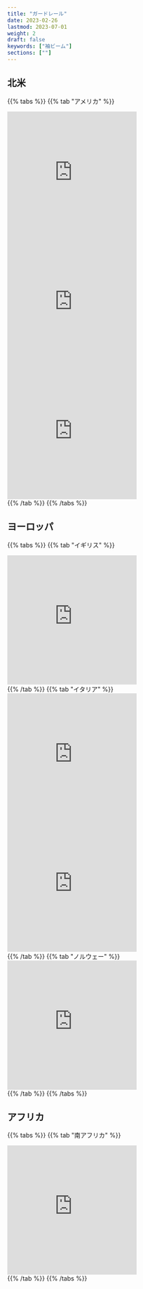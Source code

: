 ```yaml
---
title: "ガードレール"
date: 2023-02-26
lastmod: 2023-07-01
weight: 2
draft: false
keywords: ["袖ビーム"]
sections: [""]
---
```


## 北米

{{% tabs %}}
{{% tab "アメリカ" %}}
<div class="googlemap-if">
<iframe src="https://www.google.com/maps/embed?pb=!4v1680004554870!6m8!1m7!1skzsyV7yS0N-8pc0Lq2DHQQ!2m2!1d47.25779110056142!2d-117.3615673228675!3f26.680279106853263!4f-5.060031078899939!5f3.325193203789971" width="295" height="295" style="border:0;" allowfullscreen="" loading="lazy" referrerpolicy="no-referrer-when-downgrade"></iframe>
<iframe src="https://www.google.com/maps/embed?pb=!4v1679668948766!6m8!1m7!1sCmdK8x5XRvgDCh1STuMhfg!2m2!1d41.86312490464449!2d-123.310511631756!3f18.648354665421678!4f-13.744908456549283!5f1.6263727861575448" width="295" height="295" style="border:0;" allowfullscreen="" loading="lazy" referrerpolicy="no-referrer-when-downgrade"></iframe>
<iframe src="https://www.google.com/maps/embed?pb=!4v1679758479507!6m8!1m7!1sXEz4oaM0QAsPDpGrhtEoIA!2m2!1d42.34453556764941!2d-71.46696962825213!3f308.1867750020351!4f-14.106017461753964!5f3.0278678634715415" width="295" height="295" style="border:0;" allowfullscreen="" loading="lazy" referrerpolicy="no-referrer-when-downgrade"></iframe>
</div>
{{% /tab %}}
{{% /tabs %}}

## ヨーロッパ

{{% tabs %}}
{{% tab "イギリス" %}}
<div class="googlemap-if">
<iframe src="https://www.google.com/maps/embed?pb=!4v1679667402158!6m8!1m7!1sNGc5Pw0jiu_2j2MA2Wf24Q!2m2!1d57.58620756335244!2d-3.573582216155249!3f231.95354034586214!4f-33.02654280722726!5f3.325193203789971" width="295" height="295" style="border:0;" allowfullscreen="" loading="lazy" referrerpolicy="no-referrer-when-downgrade"></iframe>
</div>
{{% /tab %}}
{{% tab "イタリア" %}}
<div class="googlemap-if">
<iframe src="https://www.google.com/maps/embed?pb=!4v1679675589670!6m8!1m7!1slFVXujC9Op7ThF74FvmasA!2m2!1d37.61081126454783!2d14.24692170987816!3f325.4913999471977!4f-10.111595571096501!5f3.325193203789971" width="295" height="295" style="border:0;" allowfullscreen="" loading="lazy" referrerpolicy="no-referrer-when-downgrade"></iframe>
<iframe src="https://www.google.com/maps/embed?pb=!4v1679951036760!6m8!1m7!1sIEUWD5fYba2gczGTnEEFDw!2m2!1d43.16686727372661!2d12.77751759439546!3f352.6375152704196!4f-18.646676625627762!5f3.1902177612185434" width="295" height="295" style="border:0;" allowfullscreen="" loading="lazy" referrerpolicy="no-referrer-when-downgrade"></iframe>
</div>
{{% /tab %}}
{{% tab "ノルウェー" %}}
<div class="googlemap-if">
<iframe src="https://www.google.com/maps/embed?pb=!4v1679572368122!6m8!1m7!1seD_jmFvi4yHLLqHszO5Jvw!2m2!1d65.40608887843212!2d21.10593071241713!3f259.75322023280444!4f-26.897065870979546!5f1.7609169587999745" width="295" height="295" style="border:0;" allowfullscreen="" loading="lazy" referrerpolicy="no-referrer-when-downgrade"></iframe>
</div>
{{% /tab %}}
{{% /tabs %}}

## アフリカ

{{% tabs %}}
{{% tab "南アフリカ" %}}
<div class="googlemap-if">
<iframe src="https://www.google.com/maps/embed?pb=!4v1679676937535!6m8!1m7!1sCdeRo_xLzwdO9T6EYChFSw!2m2!1d-28.83509669190495!2d22.06935773244135!3f330.0848882110524!4f-14.409262172016795!5f3.325193203789971" width="295" height="295" style="border:0;" allowfullscreen="" loading="lazy" referrerpolicy="no-referrer-when-downgrade"></iframe>
</div>
{{% /tab %}}
{{% /tabs %}}
